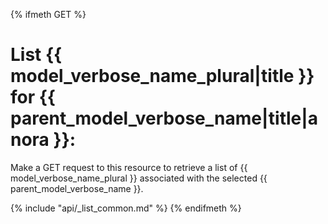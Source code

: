 {% ifmeth GET %}
# List {{ model_verbose_name_plural|title }} for {{ parent_model_verbose_name|title|anora }}:

Make a GET request to this resource to retrieve a list of
{{ model_verbose_name_plural }} associated with the selected
{{ parent_model_verbose_name }}.

{% include "api/_list_common.md" %}
{% endifmeth %}

